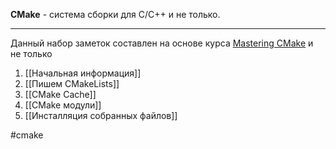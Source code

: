 **CMake** - система сборки для C/C++ и не только. 

--- 
Данный набор заметок составлен на основе курса [Mastering CMake](https://cmake.org/cmake/help/book/mastering-cmake/index.html) и не только

1. [[Начальная информация]]
2. [[Пишем CMakeLists]] 
3. [[CMake Cache]]
4. [[CMake модули]]
5. [[Инсталляция собранных файлов]]


#cmake 